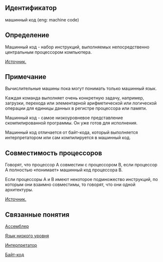 ## Идентификатор
машинный код (eng: machine code)


## Определение
Машинный код - набор инструкций, выполняемых непосредственно центральным процессором компьютера.

[Источник.](https://ru.bmstu.wiki/%D0%9C%D0%B0%D1%88%D0%B8%D0%BD%D0%BD%D1%8B%D0%B9_%D0%BA%D0%BE%D0%B4)


## Примечание
Вычислительные машины пока могут понимать только машинный язык.

Каждая команда выполняет очень конкретную задачу, например, загрузки, перехода или элементарной
арифметической или логической операции для единицы данных в регистре процессора или памяти.

Машинный код - самое низкоуровневое представление скомпилированной программы. Он уже готов для исполнения.

Машинный код отличается от байт-кода, который выполняется интерпретатором или сам компилируется в машинный код.


## Совместимость процессоров
Говорят, что процессор A совместим с процессором B, если процессор A полностью «понимает» машинный код процессора B.

Если процессоры A и B имеют некоторое подмножество инструкций, по которым они взаимно совместимы, то говорят, что они одной архитектуры.

[Источник.](https://ru.wikipedia.org/wiki/%D0%9C%D0%B0%D1%88%D0%B8%D0%BD%D0%BD%D1%8B%D0%B9_%D0%BA%D0%BE%D0%B4)


## Связанные понятия
[Ассемблер](assembler.md)

[Язык низкого уровня](low_level_language.md)

[Интерпретатор](interpreter.md)

[Байт-код](bytecode.md)
